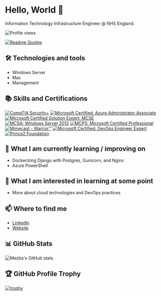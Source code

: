 # Hello, World 👋

Information Technology Infrastructure Engineer @ NHS England.

![Profile views](https://gpvc.arturio.dev/mezbauddin)

[![Readme Quotes](https://quotes-github-readme.vercel.app/api?type=horizontal&theme=algolia&quote=Technology%20is%20a%20tool%20for%20exploring%20the%20world,%20philosophy%20is%20a%20way%20of%20understanding%20it,%20leadership%20is%20a%20skill%20for%20influencing%20it,%20and%20learning%20is%20a%20process%20of%20adapting%20to%20it.&author=Mezba%20Uddin)](https://github.com/piyushsuthar/github-readme-quotes)


## 🛠️ Technologies and tools

- Windows Server
- Mac
- Management

## 📚 Skills and Certifications

[![CompTIA Security+](https://img.shields.io/badge/CompTIA-Security%2B-0052CC?style=for-the-badge&logo=CompTIA&logoColor=white)](https://www.comptia.org/certifications/security)
[![Microsoft Certified: Azure Administrator Associate](https://img.shields.io/badge/Microsoft%20Certified-Azure%20Administrator%20Associate-0078D7?style=for-the-badge&logo=Microsoft%20Azure&logoColor=white)](https://docs.microsoft.com/learn/certifications/azure-administrator-associate/)
[![Microsoft Certified Solution Expert: MCSE](https://img.shields.io/badge/Microsoft%20Certified%20Solution%20Expert-MCSE-0078D7?style=for-the-badge&logo=Microsoft&logoColor=white)](https://docs.microsoft.com/learn/certifications/mcse-solutions-expert/)
[![MCSA: Windows Server 2012](https://img.shields.io/badge/MCSA-Windows%20Server%202012-0078D7?style=for-the-badge&logo=Microsoft&logoColor=white)](https://docs.microsoft.com/learn/certifications/mcsa-windows-server-2012/)
[![MCPS: Microsoft Certified Professional](https://img.shields.io/badge/MCPS-Microsoft%20Certified%20Professional-0078D7?style=for-the-badge&logo=Microsoft&logoColor=white)](https://www.microsoft.com/en-us/learning/microsoft-certified-professional.aspx)
[![Mimecast - Warrior™](https://img.shields.io/badge/Mimecast-Warrior%E2%84%A2-00AEEF?style=for-the-badge)](https://www.mimecast.com/products/mimecast-for-email/cyber-security/warrior-training/)
[![Microsoft Certified: DevOps Engineer Expert](https://img.shields.io/badge/Microsoft%20Certified-DevOps%20Engineer%20Expert-0078D7?style=for-the-badge&logo=Microsoft&logoColor=white)](https://docs.microsoft.com/learn/certifications/devops-engineer/)
[![Prince2 Foundation](https://img.shields.io/badge/Prince2-Foundation-009D7D?style=for-the-badge)](https://www.axelos.com/certifications/prince2-certifications)



## 🌱 What I am currently learning / improving on

- Dockerizing Django with Postgres, Gunicorn, and Nginx
- Azure PowerShell

## 🤔 What I am interested in learning at some point

- More about cloud technologies and DevOps practices

## 📫 Where to find me

- [LinkedIn](https://www.linkedin.com/in/mezbauddin/)
- [Website](https://mezbauddin.com)

## 📊 GitHub Stats

![Mezba's GitHub stats](https://github-readme-stats.vercel.app/api?username=mezbauddin&show_icons=true&theme=radical)

## 🏆 GitHub Profile Trophy

[![trophy](https://github-profile-trophy.vercel.app/?username=mezbauddin&theme=onedark)](https://github.com/ryo-ma/github-profile-trophy)

